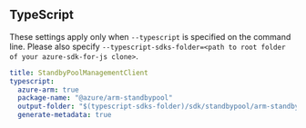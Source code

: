 ## TypeScript

These settings apply only when `--typescript` is specified on the command line.
Please also specify `--typescript-sdks-folder=<path to root folder of your azure-sdk-for-js clone>`.

``` yaml $(typescript)
title: StandbyPoolManagementClient
typescript:
  azure-arm: true
  package-name: "@azure/arm-standbypool"
  output-folder: "$(typescript-sdks-folder)/sdk/standbypool/arm-standbypool"
  generate-metadata: true
```
